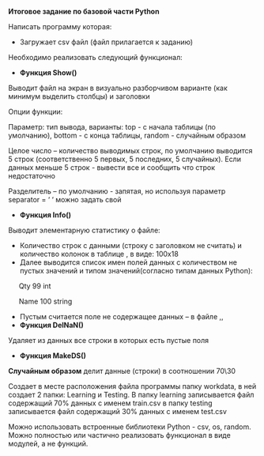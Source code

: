 ﻿**Итоговое задание по базовой части Python**

Написать программу которая:

- Загружает csv файл (файл прилагается к заданию)

Необходимо реализовать следующий функционал:

- **Функция Show()**

Выводит файл на экран в визуально разборчивом варианте (как минимум выделить столбцы) и заголовки

Опции функции:

Параметр: тип вывода, варианты: top - с начала таблицы (по умолчанию), bottom  - с конца таблицы, random - случайным образом

Целое число – количество выводимых строк, по умолчанию выводится 5 строк (соответственно 5 первых, 5 последних, 5 случайных). Если данных меньше 5 строк  - вывести все и сообщить что строк недостаточно

Разделитель – по умолчанию - запятая, но используя параметр separator = ‘ ‘ можно задать свой

- **Функция Info()**

Выводит элементарную статистику о файле:

- Количество строк с данными (строку с заголовком не считать) и количество колонок в таблице , в виде: 100х18
- Далее выводится список имен полей данных с количеством не пустых значений и типом значений(согласно типам данных Python):

`	`Qty        99  int

`	`Name  100  string


- Пустым считается поле не содержащее данных – в файле  ,,
- **Функция  DelNaN()**

Удаляет из данных все строки в которых есть пустые поля

- **Функция MakeDS()**

**Случайным образом** делит данные (строки) в соотношении 70\30

Создает в месте расположения файла программы папку workdata, в ней создает 2 папки: Learning и Testing. В папку learning записывается файл содержащий 70% данных с именем train.csv  в папку testing записывается файл содержащий 30% данных с именем test.csv

Можно использовать встроенные библиотеки Python - csv, os, random. Можно полностью или частично реализовать функционал в виде модулей, а не функций. 



